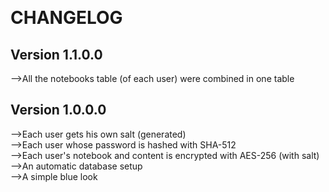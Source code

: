 ﻿﻿<h1>CHANGELOG</h1>

## Version 1.1.0.0 
-->All the notebooks table (of each user) were combined in one table                  <br/>

## Version 1.0.0.0 
-->Each user gets his own salt (generated)                                            <br/>
-->Each user whose password is hashed with SHA-512                                    <br/>
-->Each user's notebook and content is encrypted with AES-256 (with salt)             <br/>
-->An automatic database setup                                                        <br/>
-->A simple blue look                                                                 <br/>
